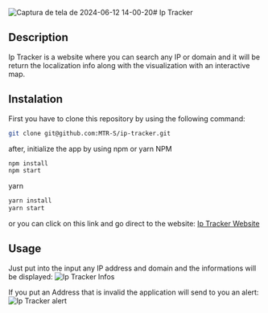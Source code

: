 ![Captura de tela de 2024-06-12 14-00-20](https://github.com/MTR-S/ip-tracker/assets/133928872/b345f7bb-2606-408a-b453-3e4b3d9ad99c)# Ip Tracker

##  Description
Ip Tracker is a website where you can search any IP or domain and it will be return
the localization info along with the visualization with an interactive map.

## Instalation
First you have to clone this repository by using the following command:
~~~bash
git clone git@github.com:MTR-S/ip-tracker.git
~~~
after, initialize the app by using npm or yarn
NPM
~~~bash
npm install
npm start
~~~
yarn
~~~bash
yarn install
yarn start
~~~

or you can click on this link and go direct to the website: [Ip Tracker Website](https://ip-tracker-gamma-ashy.vercel.app/)

## Usage
Just put into the input any IP address and domain and the informations will be displayed:
![Ip Tracker Infos]([./images/my-image.png](https://github.com/MTR-S/ip-tracker/assets/133928872/160aecb1-649b-4ab4-bc1e-a7f6a2596d6f))

If you put an Address that is invalid the application will send to you an alert:
![Ip Tracker alert](https://github.com/MTR-S/ip-tracker/assets/133928872/b5761bb0-3d40-43ce-b001-e406248d639f)
